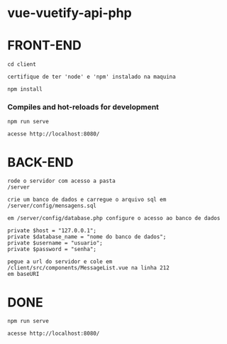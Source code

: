 #  vue-vuetify-api-php

#  FRONT-END

```
cd client

certifique de ter 'node' e 'npm' instalado na maquina

npm install

```

### Compiles and hot-reloads for development
```
npm run serve

acesse http://localhost:8080/
```

#  BACK-END

```
rode o servidor com acesso a pasta 
/server

crie um banco de dados e carregue o arquivo sql em /server/config/mensagens.sql

em /server/config/database.php configure o acesso ao banco de dados

private $host = "127.0.0.1";
private $database_name = "nome do banco de dados";
private $username = "usuario";
private $password = "senha";

pegue a url do servidor e cole em /client/src/components/MessageList.vue na linha 212
em baseURI
```

#  DONE

```
npm run serve

acesse http://localhost:8080/
```
